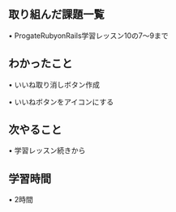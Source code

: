 ## 取り組んだ課題一覧
• ProgateRubyonRails学習レッスン10の7〜9まで

## わかったこと
• いいね取り消しボタン作成

• いいねボタンをアイコンにする

## 次やること
• 学習レッスン続きから

## 学習時間
• 2時間